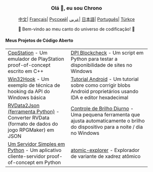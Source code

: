 <div align="center" style="padding: 20px;">
   <h3>Olá 👋, eu sou Chrono</h3>
    <p align="center">
        <a>
        </a>
    </p>
    <p align="center">
        <a href="https://github.com/ChronoMonochrome/ChronoMonochrome/blob/master/README_CN.md"><span>中文</span></a>|
        <a href="https://github.com/ChronoMonochrome/ChronoMonochrome/blob/master/README_FR.md"><span>Français</span></a>|
        <a href="https://github.com/ChronoMonochrome/ChronoMonochrome/blob/master/README_RU.md"><span>Русский</span></a>|
        <a href="https://github.com/ChronoMonochrome/ChronoMonochrome/blob/master/README_AR.md"><span>عربي</span></a>|
        <a href="https://github.com/ChronoMonochrome/ChronoMonochrome/blob/master/README_JP.md"><span>日本語</span></a>|
        <a href="https://github.com/ChronoMonochrome/ChronoMonochrome/blob/master/README_PTBR.md"><span>Português</span></a>|
        <a href="https://github.com/ChronoMonochrome/ChronoMonochrome/blob/master/README_TR.md"><span>Türkçe</span></a>
    </p>
   <p>🌟 Bem-vindo ao meu canto do universo de codificação! 🌟</p>
   <h4 align="left">Meus Projetos de Código Aberto</h4>
   <table align="center">
      <tr>
         <td><a href="https://github.com/ChronoMonochrome/CppStation">CppStation</a> - Um emulador de PlayStation proof-of-concept escrito em C++</td>
         <td><a href="https://github.com/ChronoMonochrome/DPI_Blockcheck">DPI Blockcheck</a> - Um script em Python para testar a disponibilidade de sites no Windows</td>
      </tr>
      <tr>
         <td><a href="https://github.com/ChronoMonochrome/Win32Hook">Win32Hook</a> - Um exemplo de técnica de hooking da API do Windows básica</td>
         <td><a href="https://github.com/ChronoMonochrome/hacking_the_blobs">Tutorial Android</a> - Um tutorial sobre como corrigir blobs Android proprietários usando IDA e editor hexadecimal</td>
      </tr>
      <tr>
         <td><a href="https://github.com/ChronoMonochrome/rvdata2json">RVData2Json (ferramenta Python)</a> - Converter RVData (formato de dados do jogo RPGMaker) em JSON</td>
         <td><a href="https://github.com/ChronoMonochrome/daytime_brightness_control">Controle de Brilho Diurno</a> - Uma pequena ferramenta que ajusta automaticamente o brilho do dispositivo para a noite / dia no Windows</td>
      </tr>
      <tr>
         <td><a href="https://github.com/ChronoMonochrome/SimpleClientServer/">Um Servidor Simples em Python</a> - Um aplicativo cliente-servidor proof-of-concept em Python</td>
         <td><a href="https://github.com/ChronoMonochrome/atomic-explorer">atomic-explorer</a> - Explorador de variante de xadrez atômico</td>
      </tr>
   </table>
</div>
